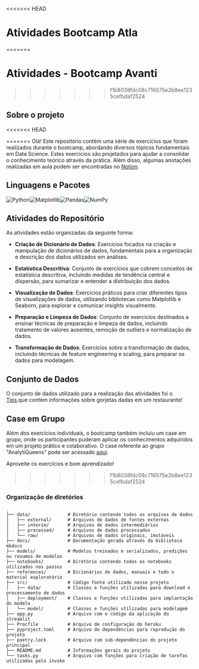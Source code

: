 <<<<<<< HEAD
# Atividades Bootcamp Atla
=======
# Atividades - Bootcamp Avanti
>>>>>>> f1b8038fdc08c716575e2b8ee1235cefbdaf2524

## Sobre o projeto

<<<<<<< HEAD

=======
Olá! Este repositório contém uma série de exercícios que foram realizados durante o bootcamp, abordando diversos tópicos fundamentais em Data Science. Estes exercícios são projetados para ajudar a consolidar o conhecimento teórico através da prática.
Além disso, algumas anotações realizadas em aula podem ser encontradas no [Notion](https://www.notion.so/a455e5d32e6043d1a59a5fba4c731db8?v=71119f36ea7544acacaf89568eddd8a3&pvs=4).

## Linguagens e Pacotes

![Python](https://img.shields.io/badge/python-3670A0?style=for-the-badge&logo=python&logoColor=ffdd54)![Matplotlib](https://img.shields.io/badge/Matplotlib-%23ffffff.svg?style=for-the-badge&logo=Matplotlib&logoColor=black)![Pandas](https://img.shields.io/badge/pandas-%23150458.svg?style=for-the-badge&logo=pandas&logoColor=white)![NumPy](https://img.shields.io/badge/numpy-%23013243.svg?style=for-the-badge&logo=numpy&logoColor=white)

## Atividades do Repositório
As atividades estão organizadas da seguinte forma:

- **Criação de Dicionário de Dados**: Exercícios focados na criação e manipulação de dicionários de dados, fundamentais para a organização e descrição dos dados utilizados em análises.

- **Estatística Descritiva**: Conjunto de exercícios que cobrem conceitos de estatística descritiva, incluindo medidas de tendência central e dispersão, para sumarizar e entender a distribuição dos dados.

- **Visualização de Dados**: Exercícios práticos para criar diferentes tipos de visualizações de dados, utilizando bibliotecas como Matplotlib e Seaborn, para explorar e comunicar insights visualmente.

- **Preparação e Limpeza de Dados**: Conjunto de exercícios destinados a ensinar técnicas de preparação e limpeza de dados, incluindo tratamento de valores ausentes, remoção de outliers e normalização de dados.

- **Transformação de Dados**: Exercícios sobre a transformação de dados, incluindo técnicas de feature engineering e scaling, para preparar os dados para modelagem.

## Conjunto de Dados 

O conjunto de dados utilizado para a realização das atividades foi o [Tips](https://github.com/atlantico-academy/datasets/blob/main/tips.csv),que contém informações sobre gorjetas dadas em um restaurante!

## Case em Grupo
Além dos exercícios individuais, o bootcamp também incluiu um case em grupo, onde os participantes puderam aplicar os conhecimentos adquiridos em um projeto prático e colaborativo. O case referente ao grupo "AnalytiQueens" pode ser acessado [aqui](https://github.com/atlantico-academy/equipe3-2024.2).


Aproveite os exercícios e bom aprendizado!
>>>>>>> f1b8038fdc08c716575e2b8ee1235cefbdaf2524

### Organização de diretórios


```
.
├── data/              # Diretório contendo todos os arquivos de dados
│   ├── external/      # Arquivos de dados de fontes externas
│   ├── interim/       # Arquivos de dados intermediários
│   ├── processed/     # Arquivos de dados processados
│   └── raw/           # Arquivos de dados originais, imutáveis
├── docs/              # Documentação gerada através da biblioteca mkdocs
├── models/            # Modelos treinados e serializados, predições ou resumos de modelos
├── notebooks/         # Diretório contendo todos os notebooks utilizados nos passos
├── references/        # Dicionários de dados, manuais e todo o material exploratório
├── src/               # Código fonte utilizado nesse projeto
│   ├── data/          # Classes e funções utilizadas para download e processamento de dados
│   ├── deployment/    # Classes e funções utilizadas para implantação do modelo
│   └── model/         # Classes e funções utilizadas para modelagem
├── app.py             # Arquivo com o código da aplicação do streamlit
├── Procfile           # Arquivo de configuração do heroku
├── pyproject.toml     # Arquivo de dependências para reprodução do projeto
├── poetry.lock        # Arquivo com sub-dependências do projeto principal
├── README.md          # Informações gerais do projeto
└── tasks.py           # Arquivo com funções para criação de tarefas utilizadas pelo invoke

```
